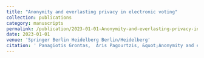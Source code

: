 ```yaml
---
title: "Anonymity and everlasting privacy in electronic voting"
collection: publications
category: manuscripts
permalink: /publication/2023-01-01-Anonymity-and-everlasting-privacy-in-electronic-voting
date: 2023-01-01
venue: 'Springer Berlin Heidelberg Berlin/Heidelberg'
citation: ' Panagiotis Grontas,  Aris Pagourtzis, &quot;Anonymity and everlasting privacy in electronic voting.&quot; Springer Berlin Heidelberg Berlin/Heidelberg, 2023.'
---
```

